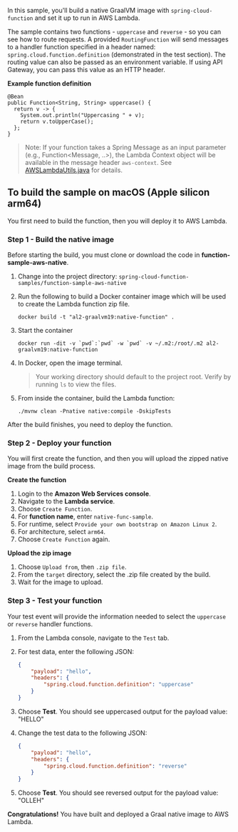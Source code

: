 In this sample, you'll build a native GraalVM image with `spring-cloud-function` and set it up to run in AWS Lambda.

The sample contains two functions - `uppercase` and `reverse` - so you can see how to route requests. A provided `RoutingFunction` will send messages to a handler function specified in a header named: `spring.cloud.function.definition` (demonstrated in the test section). The routing value can also be passed as an environment variable. If using API Gateway, you can pass this value as an HTTP header. 

**Example function definition**
```
@Bean
public Function<String, String> uppercase() {
  return v -> {
    System.out.println("Uppercasing " + v);
    return v.toUpperCase();
  };
}
```

> Note: If your function takes a Spring Message as an input parameter (e.g., Function<Message, ..>), the Lambda Context object will be available in the message header `aws-context`. See [AWSLambdaUtils.java](https://github.com/spring-cloud/spring-cloud-function/blob/main/spring-cloud-function-adapters/spring-cloud-function-adapter-aws/src/main/java/org/springframework/cloud/function/adapter/aws/AWSLambdaUtils.java#L67C44-L67C55) for details.


## To build the sample on macOS (Apple silicon arm64)

You first need to build the function, then you will deploy it to AWS Lambda.

### Step 1 - Build the native image

Before starting the build, you must clone or download the code in **function-sample-aws-native**.

1. Change into the project directory: `spring-cloud-function-samples/function-sample-aws-native`
2. Run the following to build a Docker container image which will be used to create the Lambda function zip file. 
   ```
   docker build -t "al2-graalvm19:native-function" .
   ```
3. Start the container
   ```
   docker run -dit -v `pwd`:`pwd` -w `pwd` -v ~/.m2:/root/.m2 al2-graalvm19:native-function
   ```
4. In Docker, open the image terminal. 

   > Your working directory should default to the project root. Verify by running `ls` to view the files.

6. From inside the container, build the Lambda function:
   ```
   ./mvnw clean -Pnative native:compile -DskipTests
   ```

After the build finishes, you need to deploy the function.


### Step 2 - Deploy your function

You will first create the function, and then you will upload the zipped native image from the build process.

**Create the function**
1. Login to the **Amazon Web Services console**.
2. Navigate to the **Lambda service**.
3. Choose `Create Function`.
4. For **function name**, enter `native-func-sample`.
5. For runtime, select `Provide your own bootstrap on Amazon Linux 2`.
6. For architecture, select `arm64`.
7. Choose `Create Function` again.

**Upload the zip image**
1. Choose `Upload from`, then `.zip file`.
2. From the `target` directory, select the .zip file created by the build.
3. Wait for the image to upload.

### Step 3 - Test your function

Your test event will provide the information needed to select the `uppercase` or `reverse` handler functions.

1. From the Lambda console, navigate to the `Test` tab. 
2. For test data, enter the following JSON:
   ```JSON
   {
       "payload": "hello",
       "headers": {
           "spring.cloud.function.definition": "uppercase"
       }
   }
   ```
3. Choose **Test**.
   You should see uppercased output for the payload value: "HELLO" 

4. Change the test data to the following JSON:
   ```JSON
   {
       "payload": "hello",
       "headers": {
           "spring.cloud.function.definition": "reverse"
       }
   }
   ```
5. Choose **Test**.
   You should see reversed output for the payload value: "OLLEH" 


**Congratulations!** You have built and deployed a Graal native image to AWS Lambda.  
